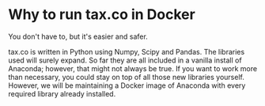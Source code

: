 # Why to run tax.co in Docker

You don't have to, but it's easier and safer.

tax.co is written in Python using Numpy, Scipy and Pandas. 
The libraries used will surely expand. 
So far they are all included in a vanilla install of Anaconda; 
however, that might not always be true. 
If you want to work more than necessary, 
you could stay on top of all those new libraries yourself. 
However, we will be maintaining a Docker image of Anaconda with every required library already installed.
